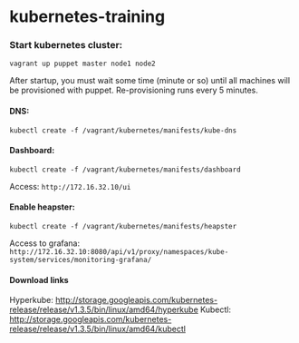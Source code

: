 # kubernetes-training


### Start kubernetes cluster:

```shell
vagrant up puppet master node1 node2
```

After startup, you must wait some time (minute or so) until all machines will be provisioned with puppet.
Re-provisioning runs every 5 minutes.

#### DNS:
```shell
kubectl create -f /vagrant/kubernetes/manifests/kube-dns
```

#### Dashboard:
```shell
kubectl create -f /vagrant/kubernetes/manifests/dashboard
```
Access: `http://172.16.32.10/ui`

#### Enable heapster:
```shell
kubectl create -f /vagrant/kubernetes/manifests/heapster
```

Access to grafana: `http://172.16.32.10:8080/api/v1/proxy/namespaces/kube-system/services/monitoring-grafana/`


#### Download links
Hyperkube: http://storage.googleapis.com/kubernetes-release/release/v1.3.5/bin/linux/amd64/hyperkube
Kubectl: http://storage.googleapis.com/kubernetes-release/release/v1.3.5/bin/linux/amd64/kubectl

